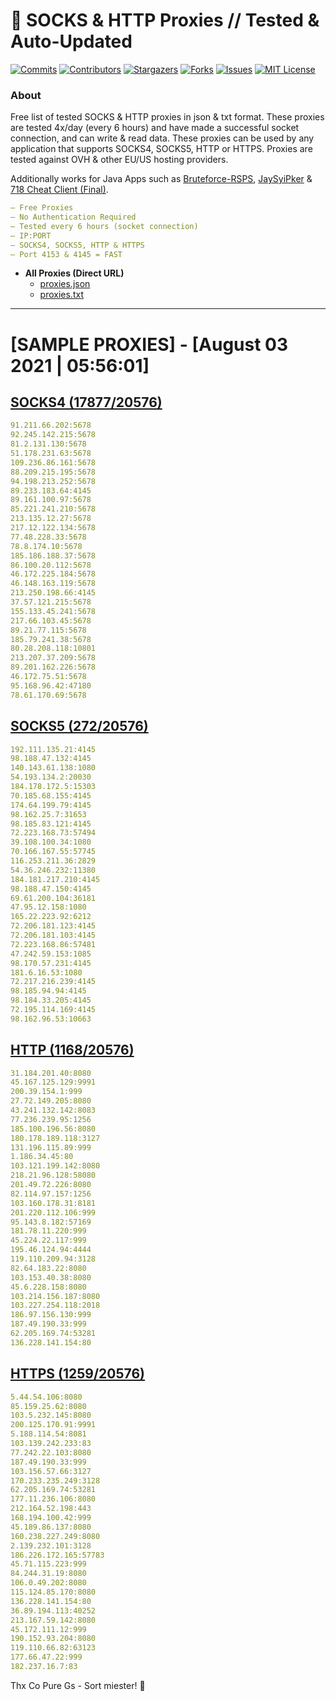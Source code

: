 <!-- MARKDOWN LINKS & IMAGES -->
<!-- https://www.markdownguide.org/basic-syntax/#reference-style-links -->
[contributors-shield]: https://img.shields.io/github/contributors/KaiBurton/free-proxies-autoupdated?style=for-the-badge
[contributors-url]: https://github.com/KaiBurton/free-proxies-autoupdated/graphs/contributors
[forks-shield]: https://img.shields.io/github/forks/KaiBurton/free-proxies-autoupdated?style=for-the-badge
[forks-url]: https://github.com/KaiBurton/free-proxies-autoupdated/network/members
[stars-shield]: https://img.shields.io/github/stars/KaiBurton/free-proxies-autoupdated?style=for-the-badge
[stars-url]: https://github.com/KaiBurton/free-proxies-autoupdated/stargazers
[issues-shield]: https://img.shields.io/github/issues/KaiBurton/free-proxies-autoupdated?style=for-the-badge
[issues-url]: https://github.com/KaiBurton/free-proxies-autoupdated/issues
[license-shield]: https://img.shields.io/github/license/KaiBurton/free-proxies-autoupdated?style=for-the-badge
[license-url]: https://github.com/KaiBurton/free-proxies-autoupdated/blob/main/LICENSE
[commit-shield]: https://img.shields.io/github/last-commit/KaiBurton/free-proxies-autoupdated?style=for-the-badge
[commit-url]: https://github.com/KaiBurton/free-proxies-autoupdated/commits/main

# 🎁 SOCKS & HTTP Proxies // Tested & Auto-Updated

[![Commits][commit-shield]][commit-url]
[![Contributors][contributors-shield]][contributors-url]
[![Stargazers][stars-shield]][stars-url]
[![Forks][forks-shield]][forks-url]
[![Issues][issues-shield]][issues-url]
[![MIT License][license-shield]][license-url]

### About
Free list of tested SOCKS & HTTP proxies in json & txt format. These proxies are tested 4x/day (every 6 hours) and have made a successful socket connection, and can write & read data. These proxies can be used by any application that supports SOCKS4, SOCKS5, HTTP or HTTPS. Proxies are tested against OVH & other EU/US hosting providers.

Additionally works for Java Apps such as [Bruteforce-RSPS](https://github.com/KaiBurton/Bruteforce-RSPS), [JaySyiPker](https://github.com/JayArrowz/JaySyiPker) & [718 Cheat Client (Final)](https://github.com/KaiBurton/718-Cheat-Client-Final). 

```yaml
— Free Proxies
— No Authentication Required
— Tested every 6 hours (socket connection)
— IP:PORT
— SOCKS4, SOCKS5, HTTP & HTTPS
— Port 4153 & 4145 = FAST
```

- **All Proxies (Direct URL)**
  - [proxies.json](https://raw.githubusercontent.com/KaiBurton/free-proxies-autoupdated/main/proxies.json)
  - [proxies.txt](https://raw.githubusercontent.com/KaiBurton/free-proxies-autoupdated/main/proxies.txt)

---

# [SAMPLE PROXIES] - [August 03 2021 | 05:56:01]

## [SOCKS4 (17877/20576)](https://raw.githubusercontent.com/KaiBurton/free-proxies-autoupdated/main/proxies-socks4.txt)
```yaml
91.211.66.202:5678
92.245.142.215:5678
81.2.131.130:5678
51.178.231.63:5678
109.236.86.161:5678
88.209.215.195:5678
94.198.213.252:5678
89.233.183.64:4145
89.161.100.97:5678
85.221.241.210:5678
213.135.12.27:5678
217.12.122.134:5678
77.48.228.33:5678
78.8.174.10:5678
185.186.188.37:5678
86.100.20.112:5678
46.172.225.184:5678
46.148.163.119:5678
213.250.198.66:4145
37.57.121.215:5678
155.133.45.241:5678
217.66.103.45:5678
89.21.77.115:5678
185.79.241.38:5678
80.28.208.118:10801
213.207.37.209:5678
89.201.162.226:5678
46.172.75.51:5678
95.168.96.42:47180
78.61.170.69:5678
```

## [SOCKS5 (272/20576)](https://raw.githubusercontent.com/KaiBurton/free-proxies-autoupdated/main/proxies-socks5.txt)
```yaml
192.111.135.21:4145
98.188.47.132:4145
140.143.61.138:1080
54.193.134.2:20030
184.178.172.5:15303
70.185.68.155:4145
174.64.199.79:4145
98.162.25.7:31653
98.185.83.121:4145
72.223.168.73:57494
39.108.100.34:1080
70.166.167.55:57745
116.253.211.36:2829
54.36.246.232:11380
184.181.217.210:4145
98.188.47.150:4145
69.61.200.104:36181
47.95.12.158:1080
165.22.223.92:6212
72.206.181.123:4145
72.206.181.103:4145
72.223.168.86:57481
47.242.59.153:1085
98.170.57.231:4145
181.6.16.53:1080
72.217.216.239:4145
98.185.94.94:4145
98.184.33.205:4145
72.195.114.169:4145
98.162.96.53:10663
```

## [HTTP (1168/20576)](https://raw.githubusercontent.com/KaiBurton/free-proxies-autoupdated/main/proxies-http.txt)
```yaml
31.184.201.40:8080
45.167.125.129:9991
200.39.154.1:999
27.72.149.205:8080
43.241.132.142:8083
77.236.239.95:1256
185.100.196.56:8080
180.178.189.118:3127
131.196.115.89:999
1.186.34.45:80
103.121.199.142:8080
218.21.96.128:58080
201.49.72.226:8080
82.114.97.157:1256
103.160.178.31:8181
201.220.112.106:999
95.143.8.182:57169
181.78.11.220:999
45.224.22.117:999
195.46.124.94:4444
119.110.209.94:3128
82.64.183.22:8080
103.153.40.38:8080
45.6.228.158:8080
103.214.156.187:8080
103.227.254.118:2018
186.97.156.130:999
187.49.190.33:999
62.205.169.74:53281
136.228.141.154:80
```

## [HTTPS (1259/20576)](https://raw.githubusercontent.com/KaiBurton/free-proxies-autoupdated/main/proxies-https.txt)
```yaml
5.44.54.106:8080
85.159.25.62:8080
103.5.232.145:8080
200.125.170.91:9991
5.188.114.54:8081
103.139.242.233:83
77.242.22.103:8080
187.49.190.33:999
103.156.57.66:3127
170.233.235.249:3128
62.205.169.74:53281
177.11.236.106:8080
212.164.52.198:443
168.194.100.42:999
45.189.86.137:8080
160.238.227.249:8080
2.139.232.101:3128
186.226.172.165:57783
45.71.115.223:999
84.244.31.19:8080
106.0.49.202:8080
115.124.85.170:8080
136.228.141.154:80
36.89.194.113:40252
213.167.59.142:8080
45.172.111.12:999
190.152.93.204:8080
119.110.66.82:63123
177.66.47.22:999
182.237.16.7:83
```



Thx Co Pure Gs - Sort miester! 💟